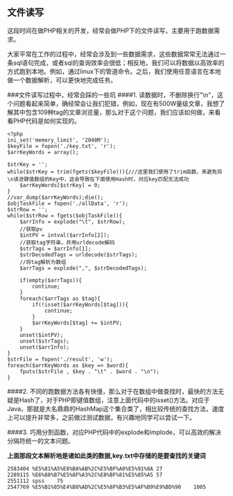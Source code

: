 ## 文件读写
这段时间在做PHP相关的开发，经常会做PHP下的文件读写，主要用于跑数据需求。

大家平常在工作的过程中，经常会涉及到一些数据需求，这些数据常常无法通过一条sql语句完成，或者sql的查询效率会很低；相反地，我们可以将数据以高效率的方式跑到本地。例如，通过linux下的管道命令。之后，我们使用任意语言在本地做一个数据解析，可以更快地完成任务。

###文件读写过程中，经常会踩的一些坑
####1. 读数据时，不删除换行"\n"，这个问题看起来简单，确经常会让我们犯错，例如，现在有500W量级文章，我想了解其中包含109种tag的文章浏览量，那么对于这个问题，我们应该如何做，来看看PHP代码是如何实现的。

	<?php
	ini_set('memory_limit', '2048M');
	$keyFile = fopen('./key.txt', 'r');
	$arrKeyWords = array();
	
	$strKey = '';
	while($strKey = trim(fgets($keyFile))){///这里我们使用了trim函数，来避免将\n读进键值数组的Key中，这会导致在下面使用Hash时，对应key匹配无法成功
	    $arrKeyWords[$strKey] = 0;
	}
	//var_dump($arrKeyWords);die();
	$objTaskFile = fopen('./allData', 'r');
	$strRow = '';
	while($strRow = fgets($objTaskFile)){
	    $arrInfo = explode("\t", $strRow);
	    //获取pv
	    $intPV = intval($arrInfo[2]);
	    //获取tag字符串，并用urldecode解码
	    $strTags = $arrInfo[1];
	    $strDecodedTags = urldecode($strTags);
	    //将tag解析为数组
	    $arrTags = explode(",", $strDecodedTags);
	    
	    if(empty($arrTags)){
	        continue;
	    }
	    foreach($arrTags as $tag){
	        if(!isset($arrKeyWords[$tag])){
	            continue;
	        }
	        $arrKeyWords[$tag] += $intPV;
	    }
	    unset($intPV);
	    unset($strTags);
	    unset($arrInfo);
	}
	$strFile = fopen('./result', 'w');
	foreach($arrKeyWords as $key => $word){
	    fputs($strFile , $key . "\t" . $word . "\n");
	}

####2. 不同的跑数据方法各有快慢，那么对于在数组中做查找时，最快的方法无疑是Hash了，对于PHP即键值数组，注意上面代码中的isset()方法。对应于Java，那就是大名鼎鼎的HashMap这个集合类了，相比较传统的查找方法，速度上可以提升非常多，之前做过测试数据，有兴趣地同学可以尝试一下。

####3. 巧用分割函数，对应PHP代码中的explode和implode，可以高效的解决分隔符统一的文本问题。

**上面那段文本解析地是诸如此类的数据,key.txt中存储的是要查找的关键词**

	2583404 %E5%81%A5%E8%BA%AB%2C%E5%BF%A0%E5%91%8A 27
	2289115 %E6%88%B7%E5%8F%A3%2C%E8%BF%81%E5%85%A5 57
	2551112 spss    75
	2547769 %E5%B1%85%E4%B8%AD%2C%E5%8F%B3%E5%AF%B9%E9%BD%90    1005